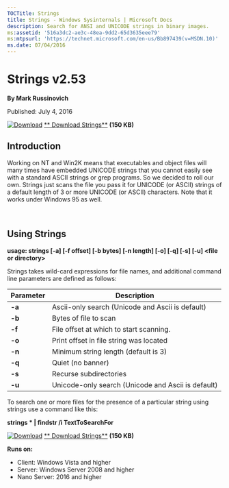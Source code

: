 ```yaml
--- 
TOCTitle: Strings
title: Strings - Windows Sysinternals | Microsoft Docs
description: Search for ANSI and UNICODE strings in binary images.
ms:assetid: '516a3dc2-ae3c-48ea-9dd2-65d3635eee79'
ms:mtpsurl: 'https://technet.microsoft.com/en-us/Bb897439(v=MSDN.10)'
ms.date: 07/04/2016
---
```


Strings v2.53
=============

**By Mark Russinovich**

Published: July 4, 2016

[![Download](/media/landing/sysinternals/download_sm.png)](https://download.sysinternals.com/files/Strings.zip) [** Download Strings**](https://download.sysinternals.com/files/Strings.zip) **(150 KB)**


## Introduction

Working on NT and Win2K means that executables and object files will
many times have embedded UNICODE strings that you cannot easily see with
a standard ASCII strings or grep programs. So we decided to roll our
own. Strings just scans the file you pass it for UNICODE (or ASCII)
strings of a default length of 3 or more UNICODE (or ASCII) characters.
Note that it works under Windows 95 as well.

 

## Using Strings

**usage: strings \[-a\] \[-f offset\] \[-b bytes\] \[-n length\] \[-o\]
\[-q\] \[-s\] \[-u\] &lt;file or directory&gt;**

Strings takes wild-card expressions for file names, and additional
command line parameters are defined as follows:

|Parameter  |Description  |
|---------|---------|
|  **-a**  | Ascii-only search (Unicode and Ascii is default) |
|  **-b**  | Bytes of file to scan |
|  **-f**  | File offset at which to start scanning. |
|  **-o**  | Print offset in file string was located |
|  **-n**  | Minimum string length (default is 3) |
|  **-q**  | Quiet (no banner) |
|  **-s**  | Recurse subdirectories |
|  **-u**  | Unicode-only search (Unicode and Ascii is default) | 

To search one or more files for the presence of a particular string
using strings use a command like this:

**strings \* | findstr /i TextToSearchFor**

[![Download](/media/landing/sysinternals/download_sm.png)](https://download.sysinternals.com/files/Strings.zip) [** Download Strings**](https://download.sysinternals.com/files/Strings.zip) **(150 KB)**

**Runs on:**

-   Client: Windows Vista and higher
-   Server: Windows Server 2008 and higher
-   Nano Server: 2016 and higher



